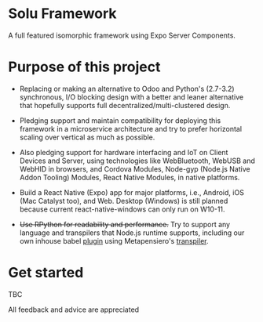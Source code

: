 # Solu Framework
A full featured isomorphic framework using Expo Server Components.

# Purpose of this project
- Replacing or making an alternative to Odoo and Python's (2.7-3.2) synchronous, I/O blocking design with a better and leaner alternative that hopefully supports full decentralized/multi-clustered design.

- Pledging support and maintain compatibility for deploying this framework in a microservice architecture and try to prefer horizontal scaling over vertical as much as possible.

- Also pledging support for hardware interfacing and IoT on Client Devices and Server, using technologies like WebBluetooth, WebUSB and WebHID in browsers, and Cordova Modules, Node-gyp (Node.js Native Addon Tooling) Modules, React Native Modules, in native platforms.

- Build a React Native (Expo) app for major platforms, i.e., Android, iOS (Mac Catalyst too), and Web. Desktop (Windows) is still planned because current react-native-windows can only run on W10-11.

- <del>Use RPython for readability and performance.</del> Try to support any language and transpilers that Node.js runtime supports, including our own inhouse babel [plugin](https://github.com/soIu/javascripthon-plugin) using Metapensiero's [transpiler](https://github.com/soIu/javascripthon).

# Get started

TBC

All feedback and advice are appreciated
